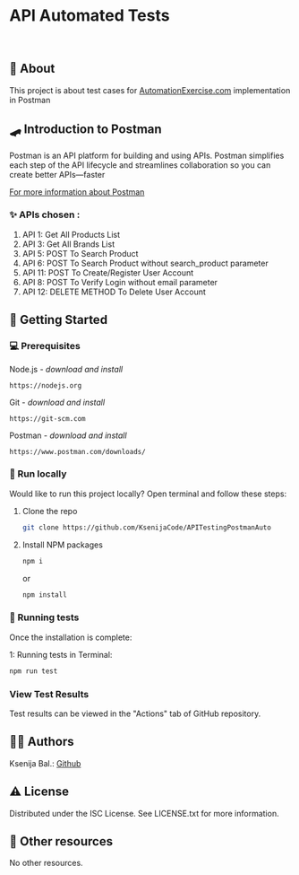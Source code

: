 # API Automated Tests

<br>

## 🌟 About

This project is about test cases for [AutomationExercise.com](https://www.automationexercise.com/api_list) implementation in Postman

## 🛹 Introduction to Postman

Postman is an API platform for building and using APIs. Postman simplifies each step of the API lifecycle and streamlines collaboration so you can create better APIs—faster

[For more information about Postman](https://www.postman.com/product/what-is-postman/#:~:text=Postman%20is%20an%20API%20platform,can%20create%20better%20APIs%E2%80%94faster.)

### ✨ APIs chosen :

1. API 1: Get All Products List
2. API 3: Get All Brands List
3. API 5: POST To Search Product
4. API 6: POST To Search Product without search_product parameter
5. API 11: POST To Create/Register User Account
6. API 8: POST To Verify Login without email parameter
7. API 12: DELETE METHOD To Delete User Account

## 🧰 Getting Started

### 💻 Prerequisites

Node.js - _download and install_

```
https://nodejs.org
```

Git - _download and install_

```
https://git-scm.com
```

Postman - _download and install_

```
https://www.postman.com/downloads/
```

### 🏃 Run locally

Would like to run this project locally? Open terminal and follow these steps:

1. Clone the repo
   ```sh
   git clone https://github.com/KsenijaCode/APITestingPostmanAuto
   ```
2. Install NPM packages
   ```sh
   npm i
   ```
   or
   ```sh
   npm install
   ```

### 🧪 Running tests

Once the installation is complete:

1: Running tests in Terminal:

```sh
npm run test
```

### View Test Results

Test results can be viewed in the "Actions" tab of GitHub repository.

## 👩🏻 Authors

Ksenija Bal.: [Github](https://github.com/KsenijaCode/APITestingPostmanAuto)

## ⚠️ License

Distributed under the ISC License. See LICENSE.txt for more information.

## 🔗 Other resources

No other resources.
